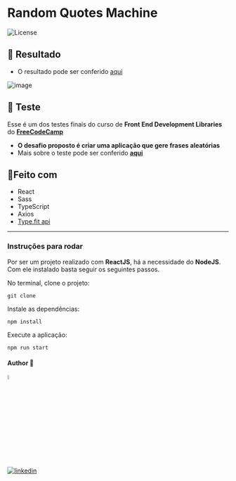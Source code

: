 # Random Quotes Machine

  <img  src="https://img.shields.io/static/v1?label=license&message=MIT&color=5965E0&labelColor=121214" alt="License">

## 🎨 Resultado

- O resultado pode ser conferido [aqui](https://random-quote-theta-eosin.vercel.app/)

![image](https://github.com/dev-araujo/FreeCodeCamp/assets/97068163/685e3cbf-89cd-4748-9d96-a71fe1384629)

## 📝 Teste

Esse é um dos testes finais do curso de **Front End Development Libraries** do [**FreeCodeCamp**](https://www.freecodecamp.org/)

- **O desafio proposto é criar uma aplicação que gere frases aleatórias**
- Mais sobre o teste pode ser conferido [**aqui**](https://www.freecodecamp.org/learn/front-end-development-libraries/front-end-development-libraries-projects/build-a-random-quote-machine)

## 🔨Feito com

- React
- Sass
- TypeScript
- Axios
- [Type.fit api ](https://type.fit/api/quotes/)

---

### Instruções para rodar

Por ser um projeto realizado com **ReactJS**, há a necessidade do **NodeJS**. Com ele instalado basta seguir os seguintes passos.

No terminal, clone o projeto:

```
git clone
```

Instale as dependências:

```
npm install
```

Execute a aplicação:

```
npm run start
```

#### Author 👷

<img src="https://user-images.githubusercontent.com/97068163/149033991-781bf8b6-4beb-445a-913c-f05a76a28bfc.png" width="5%" alt="caricatura do autor desse repositório"/>

[![linkedin](https://img.shields.io/badge/LinkedIn-0077B5?style=for-the-badge&logo=linkedin&logoColor=white)](https://www.linkedin.com/in/araujocode/)
